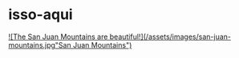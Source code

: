 # isso-aqui 
[![The San Juan Mountains are beautiful!](/assets/images/san-juan-mountains.jpg"San Juan Mountains")](https://markdownlivepreview.com/image/sample.png)
